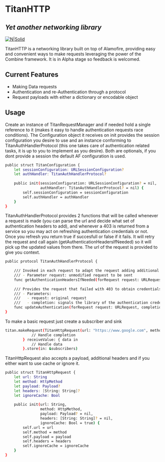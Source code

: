 # TitanHTTP
## _Yet another networking library_

[![N|Solid](https://media.npr.org/assets/img/2017/10/16/titan-41d62a75c7b7376fe8ff872bb1deec3bc24a4a14.jpeg)]()


TitanHTTP is a networking library built on top of Alamofire, providing easy and convenient ways to make requests leveraging the power of the Combine framework. It is in Alpha stage so feedback is welcomed.

## Current Features

- Making Data requests
- Authentication and re-Authentication through a protocol
- Request payloads with either a dictionary or encodable object

## Usage

Create an instance of TitanRequestManager and if needed hold a single reference to it (makes it easy to handle authentication requests race conditions). The Configuration object it receives on init provides the session configuration you desire to use and an instance conforming to TitanAuthHandlerProtocol (this one takes care of authentication related tasks, it is up to you to implement as you desire). Both are optionals, if you dont provide a session the default AF configuration is used.


```sh
public struct TitanConfiguration {
    let sessionConfiguration: URLSessionConfiguration?
    let authHandler: TitanAuthHandlerProtocol?
    
    public init(sessionConfiguration: URLSessionConfiguration? = nil,
                authHandler: TitanAuthHandlerProtocol? = nil) {
        self.sessionConfiguration = sessionConfiguration
        self.authHandler = authHandler
    }
}
```

TitanAuthHandlerProtocol provides 2 functions that will be called whenever a request is made (you can parse the url and decide what set of authentication headers to add), and whenever a 403 is returned from a service so you may act on refreshing authentication credentials or not. Once you refresh you return true if succesfull or false if it fails. It will retry the request and call again (getAuthenticationHeadersIfNeeded) so it will pick up the updated values from there. The url of the request is provided to give you context.

```sh
public protocol TitanAuthHandlerProtocol {
    
    /// Invoked in each request to adapt the request adding additional headers for authentication
    /// - Parameter request: unmodified request to be sent
    func getAuthenticationHeadersIfNeeded(forRequest request: URLRequest) -> [String: String]?
    
    /// Provides the request that failed with 403 to obtain credentials and have them available for next retry
    /// - Parameters:
    ///   - request: original request
    ///   - completion: signals the library of the authentication credentials update success or failure in order to retry or not
    func updateAuthentication(forRequest request: URLRequest, completion: @escaping (Bool) -> Void)
}
```

To make a basic request just create a subscriber and sink

```sh
titan.makeRequest(TitanHttpRequest(url: "https://www.google.com", method: .get)).sink { completion in
            // Handle completion
        } receiveValue: { data in
            // Handle data
        }.store(in: &subscribers)
```

TitanHttpRequest also accepts a payload, additional headers and if you either want to use cache or ignore it.

```sh
public struct TitanHttpRequest {
    let url: String
    let method: HttpMethod
    let payload: Payload?
    let headers: [String: String]?
    let ignoreCache: Bool
    
    public init(url: String,
                method: HttpMethod,
                payload: Payload? = nil,
                headers: [String: String]? = nil,
                ignoreCache: Bool = true) {
        self.url = url
        self.method = method
        self.payload = payload
        self.headers = headers
        self.ignoreCache = ignoreCache
    }
}
```
